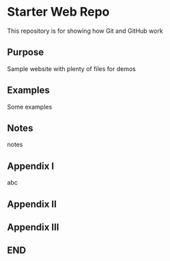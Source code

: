 # Starter Web Repo

This repository is for showing how Git and GitHub work

## Purpose

Sample website with plenty of files for demos

## Examples

Some examples

## Notes

notes

## Appendix I

abc

## Appendix II

## Appendix III

## END
